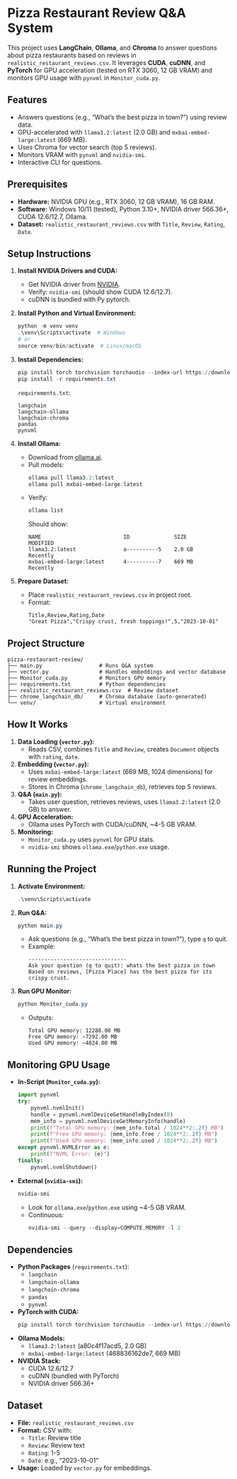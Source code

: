 # Pizza Restaurant Review Q&A System

This project uses **LangChain**, **Ollama**, and **Chroma** to answer questions about pizza restaurants based on reviews in `realistic_restaurant_reviews.csv`. It leverages **CUDA**, **cuDNN**, and **PyTorch** for GPU acceleration (tested on RTX 3060, 12 GB VRAM) and monitors GPU usage with `pynvml` in `Monitor_cuda.py`.

## Features
- Answers questions (e.g., “What’s the best pizza in town?”) using review data.
- GPU-accelerated with `llama3.2:latest` (2.0 GB) and `mxbai-embed-large:latest` (669 MB).
- Uses Chroma for vector search (top 5 reviews).
- Monitors VRAM with `pynvml` and `nvidia-smi`.
- Interactive CLI for questions.

## Prerequisites
- **Hardware:** NVIDIA GPU (e.g., RTX 3060, 12 GB VRAM), 16 GB RAM.
- **Software:** Windows 10/11 (tested), Python 3.10+, NVIDIA driver 566.36+, CUDA 12.6/12.7, Ollama.
- **Dataset:** `realistic_restaurant_reviews.csv` with `Title`, `Review`, `Rating`, `Date`.

## Setup Instructions
1. **Install NVIDIA Drivers and CUDA:**
   - Get NVIDIA driver from [NVIDIA](https://www.nvidia.com/Download/index.aspx).
   - Verify: `nvidia-smi` (should show CUDA 12.6/12.7).
   - cuDNN is bundled with Py pytorch.

2. **Install Python and Virtual Environment:**
   ```powershell
   python -m venv venv
   .\venv\Scripts\activate  # Windows
   # or
   source venv/bin/activate  # Linux/macOS
   ```

3. **Install Dependencies:**
   ```powershell
   pip install torch torchvision torchaudio --index-url https://download.pytorch.org/whl/cu126
   pip install -r requirements.txt
   ```
   `requirements.txt`:
   ```
   langchain
   langchain-ollama
   langchain-chroma
   pandas
   pynvml
   ```

4. **Install Ollama:**
   - Download from [ollama.ai](https://ollama.ai/download).
   - Pull models:
     ```powershell
     ollama pull llama3.2:latest
     ollama pull mxbai-embed-large:latest
     ```
   - Verify:
     ```powershell
     ollama list
     ```
     Should show:
     ```
     NAME                          ID              SIZE      MODIFIED
     llama3.2:latest               a----------5    2.0 GB    Recently
     mxbai-embed-large:latest      4----------7    669 MB    Recently
     ```

5. **Prepare Dataset:**
   - Place `realistic_restaurant_reviews.csv` in project root.
   - Format:
     ```csv
     Title,Review,Rating,Date
     "Great Pizza","Crispy crust, fresh toppings!",5,"2023-10-01"
     ```

## Project Structure
```
pizza-restaurant-review/
├── main.py                  # Runs Q&A system
├── vector.py                # Handles embeddings and vector database
├── Monitor_cuda.py          # Monitors GPU memory
├── requirements.txt         # Python dependencies
├── realistic_restaurant_reviews.csv  # Review dataset
├── chrome_langchain_db/     # Chroma database (auto-generated)
└── venv/                    # Virtual environment
```

## How It Works
1. **Data Loading (`vector.py`):**
   - Reads CSV, combines `Title` and `Review`, creates `Document` objects with `rating`, `date`.
2. **Embedding (`vector.py`):**
   - Uses `mxbai-embed-large:latest` (669 MB, 1024 dimensions) for review embeddings.
   - Stores in Chroma (`chrome_langchain_db`), retrieves top 5 reviews.
3. **Q&A (`main.py`):**
   - Takes user question, retrieves reviews, uses `llama3.2:latest` (2.0 GB) to answer.
4. **GPU Acceleration:**
   - Ollama uses PyTorch with CUDA/cuDNN, ~4-5 GB VRAM.
5. **Monitoring:**
   - `Monitor_cuda.py` uses `pynvml` for GPU stats.
   - `nvidia-smi` shows `ollama.exe`/`python.exe` usage.

## Running the Project
1. **Activate Environment:**
   ```powershell
   .\venv\Scripts\activate
   ```
2. **Run Q&A:**
   ```powershell
   python main.py
   ```
   - Ask questions (e.g., “What’s the best pizza in town?”), type `q` to quit.
   - Example:
     ```
     -------------------------------
     Ask your question (q to quit): whats the best pizza in town
     Based on reviews, [Pizza Place] has the best pizza for its crispy crust.
     ```
3. **Run GPU Monitor:**
   ```powershell
   python Monitor_cuda.py
   ```
   - Outputs:
     ```
     Total GPU memory: 12288.00 MB
     Free GPU memory: ~7292.00 MB
     Used GPU memory: ~4824.00 MB
     ```

## Monitoring GPU Usage
- **In-Script (`Monitor_cuda.py`):**
  ```python
  import pynvml
  try:
      pynvml.nvmlInit()
      handle = pynvml.nvmlDeviceGetHandleByIndex(0)
      mem_info = pynvml.nvmlDeviceGetMemoryInfo(handle)
      print(f"Total GPU memory: {mem_info.total / 1024**2:.2f} MB")
      print(f"Free GPU memory: {mem_info.free / 1024**2:.2f} MB")
      print(f"Used GPU memory: {mem_info.used / 1024**2:.2f} MB")
  except pynvml.NVMLError as e:
      print(f"NVML Error: {e}")
  finally:
      pynvml.nvmlShutdown()
  ```
- **External (`nvidia-smi`):**
  ```powershell
  nvidia-smi
  ```
  - Look for `ollama.exe`/`python.exe` using ~4-5 GB VRAM.
  - Continuous:
    ```powershell
    nvidia-smi --query --display=COMPUTE,MEMORY -l 2
    ```

## Dependencies
- **Python Packages** (`requirements.txt`):
  - `langchain`
  - `langchain-ollama`
  - `langchain-chroma`
  - `pandas`
  - `pynvml`
- **PyTorch with CUDA:**
  ```powershell
  pip install torch torchvision torchaudio --index-url https://download.pytorch.org/whl/cu126
  ```
- **Ollama Models:**
  - `llama3.2:latest` (a80c4f17acd5, 2.0 GB)
  - `mxbai-embed-large:latest` (468836162de7, 669 MB)
- **NVIDIA Stack:**
  - CUDA 12.6/12.7
  - cuDNN (bundled with PyTorch)
  - NVIDIA driver 566.36+

## Dataset
- **File:** `realistic_restaurant_reviews.csv`
- **Format:** CSV with:
  - `Title`: Review title
  - `Review`: Review text
  - `Rating`: 1-5
  - `Date`: e.g., “2023-10-01”
- **Usage:** Loaded by `vector.py` for embeddings.